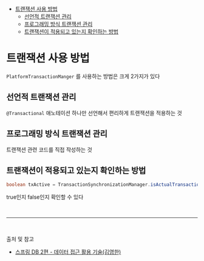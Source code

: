 - [트랜잭션 사용 방법](#트랜잭션-사용-방법)
  - [선언적 트랜잭션 관리](#선언적-트랜잭션-관리)
  - [프로그래밍 방식 트랜잭션 관리](#프로그래밍-방식-트랜잭션-관리)
  - [트랜잭션이 적용되고 있는지 확인하는 방법](#트랜잭션이-적용되고-있는지-확인하는-방법)

# 트랜잭션 사용 방법
`PlatformTransactionManger` 를 사용하는 방법은 크게 2가지가 있다

## 선언적 트랜잭션 관리

`@Transactional` 애노테이션 하나만 선언해서 편리하게 트랜잭션을 적용하는 것

## 프로그래밍 방식 트랜잭션 관리

트랜잭션 관련 코드를 직접 작성하는 것

## 트랜잭션이 적용되고 있는지 확인하는 방법

```java
boolean txActive = TransactionSynchronizationManager.isActualTransactionActive();
```

true인지 false인지 확인할 수 있다

<br/>

---

<br/>

출처 및 참고
- [스프링 DB 2편 - 데이터 접근 활용 기술(김영한)](https://www.inflearn.com/course/%EC%8A%A4%ED%94%84%EB%A7%81-db-2/dashboard)
